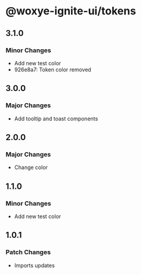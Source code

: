 # @woxye-ignite-ui/tokens

## 3.1.0

### Minor Changes

- Add new test color
- 926e8a7: Token color removed

## 3.0.0

### Major Changes

- Add tooltip and toast components

## 2.0.0

### Major Changes

- Change color

## 1.1.0

### Minor Changes

- Add new test color

## 1.0.1

### Patch Changes

- Imports updates
